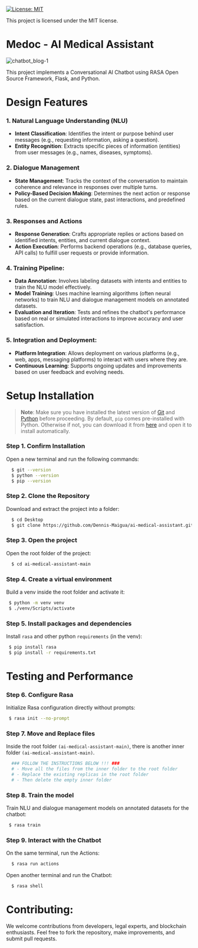 [![License: MIT](https://img.shields.io/badge/License-MIT-yellow.svg)](https://opensource.org/licenses/MIT)

This project is licensed under the MIT license.

# Medoc - AI Medical Assistant

![chatbot_blog-1](https://github.com/Dennis-Maigua/ai-medical-assistant/assets/32156551/37f7de8b-e13c-42fd-a711-09d6122677cb)

This project implements a Conversational AI Chatbot using RASA Open Source Framework, Flask, and Python.

# Design Features

### 1. Natural Language Understanding (NLU)
- **Intent Classification**: Identifies the intent or purpose behind user messages (e.g., requesting information, asking a question).
- **Entity Recognition**: Extracts specific pieces of information (entities) from user messages (e.g., names, diseases, symptoms).

### 2. Dialogue Management
- **State Management**: Tracks the context of the conversation to maintain coherence and relevance in responses over multiple turns.
- **Policy-Based Decision Making**: Determines the next action or response based on the current dialogue state, past interactions, and predefined rules.

### 3. Responses and Actions
- **Response Generation**: Crafts appropriate replies or actions based on identified intents, entities, and current dialogue context.
- **Action Execution**: Performs backend operations (e.g., database queries, API calls) to fulfill user requests or provide information.
  
### 4. Training Pipeline:
- **Data Annotation**: Involves labeling datasets with intents and entities to train the NLU model effectively.
- **Model Training**: Uses machine learning algorithms (often neural networks) to train NLU and dialogue management models on annotated datasets.
- **Evaluation and Iteration**: Tests and refines the chatbot's performance based on real or simulated interactions to improve accuracy and user satisfaction.

### 5. Integration and Deployment:
- **Platform Integration**: Allows deployment on various platforms (e.g., web, apps, messaging platforms) to interact with users where they are.
- **Continuous Learning**: Supports ongoing updates and improvements based on user feedback and evolving needs.

# Setup Installation

>**Note**: Make sure you have installed the latest version of [Git](https://git-scm.com/downloads) and [Python](https://www.python.org/downloads/release/python-31011/) before proceeding. By default, `pip` comes pre-installed with Python. Otherwise if not, you can download it from [here](https://bootstrap.pypa.io/get-pip.py) and open it to install automatically.

### Step 1. Confirm Installation

Open a new terminal and run the following commands:

  ```bash
    $ git --version
    $ python --version
    $ pip --version
  ```

### Step 2. Clone the Repository

Download and extract the project into a folder:

  ```bash
    $ cd Desktop
    $ git clone https://github.com/Dennis-Maigua/ai-medical-assistant.git
  ```

### Step 3. Open the project

Open the root folder of the project:

  ```bash
    $ cd ai-medical-assistant-main
  ```

### Step 4. Create a virtual environment

Build a venv inside the root folder and activate it:

  ```bash
   $ python -m venv venv
   $ ./venv/Scripts/activate
  ```
   
### Step 5. Install packages and dependencies

Install `rasa` and other python `requirements` (in the venv):
  
  ```bash
   $ pip install rasa
   $ pip install -r requirements.txt
  ```

# Testing and Performance

### Step 6. Configure Rasa

Initialize Rasa configuration directly without prompts:
  
  ```bash
   $ rasa init --no-prompt
  ```

### Step 7. Move and Replace files

Inside the root folder `(ai-medical-assistant-main)`, there is another inner folder `(ai-medical-assistant-main)`.

  ```bash
    ### FOLLOW THE INSTRUCTIONS BELOW !!! ###
    # - Move all the files from the inner folder to the root folder
    # - Replace the existing replicas in the root folder
    # - Then delete the empty inner folder
  ```

### Step 8. Train the model

Train NLU and dialogue management models on annotated datasets for the chatbot:
  
  ```bash
   $ rasa train
  ```

### Step 9. Interact with the Chatbot

On the same terminal, run the Actions:

  ```bash
    $ rasa run actions
  ```

Open another terminal and run the Chatbot:

  ```bash
    $ rasa shell
  ```

# Contributing:

We welcome contributions from developers, legal experts, and blockchain enthusiasts. Feel free to fork the repository, make improvements, and submit pull requests.
